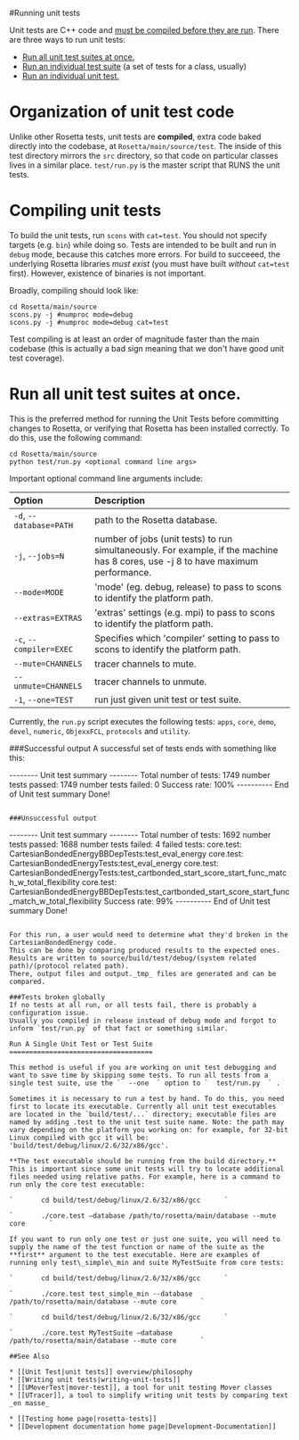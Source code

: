 #Running unit tests

Unit tests are C++ code and [must be compiled before they are run](#compiling-unit-tests). 
There are three ways to run unit tests:

-   [Run all unit test suites at once.](#run-all-unit-test-suites-at-once)
-   [Run an individual test suite](#run-a-single-unit-test-or-test-suite) (a set of tests for a class, usually)
-   [Run an individual unit test.](#run-a-single-unit-test-or-test-suite)

Organization of unit test code
================================
Unlike other Rosetta tests, unit tests are **compiled**, extra code baked directly into the codebase, at `Rosetta/main/source/test`. 
The inside of this test directory mirrors the `src` directory, so that code on particular classes lives in a similar place. 
`test/run.py` is the master script that RUNS the unit tests.

Compiling unit tests
====================
To build the unit tests, run `scons` with `cat=test`. You should not specify targets (e.g. `bin`) while doing so. Tests are intended to be built and run in `debug` mode, because this catches more errors. For build to succeeed, the underlying Rosetta libraries *must exist* (you must have built *without* `cat=test` first). However, existence of binaries is not important.

Broadly, compiling should look like:

```
cd Rosetta/main/source
scons.py -j #numproc mode=debug
scons.py -j #numproc mode=debug cat=test
```

Test compiling is at least an order of magnitude faster than the main codebase (this is actually a bad sign meaning that we don't have good unit test coverage).


Run all unit test suites at once.
================================

This is the preferred method for running the Unit Tests before committing changes to Rosetta, or verifying that Rosetta has been installed correctly. To do this, use the following command:

```
cd Rosetta/main/source
python test/run.py <optional command line args>
```

Important optional command line arguments include:

|  Option                 |  Description                                                        |
|:------------------------|:--------------------------------------------------------------------|
| `-d`, `--database=PATH` | path to the Rosetta database.                         |
| `-j`, `--jobs=N`        | number of jobs (unit tests) to run simultaneously. For example, if the machine has 8 cores, use -j 8 to have maximum performance. |
| `--mode=MODE`         | 'mode' (eg. debug, release) to pass to scons to identify the platform path. |
| `--extras=EXTRAS`     | 'extras' settings (e.g. mpi) to pass to scons to identify the platform path. |
| `-c`, `--compiler=EXEC` | Specifies which 'compiler' setting to pass to scons to identify the platform path. |
| `--mute=CHANNELS`     | tracer channels to mute. |
| `--unmute=CHANNELS`   | tracer channels to unmute.
| `-1`, `--one=TEST`      | run just given unit test or test suite. |

Currently, the `run.py` script executes the following tests: `apps`, `core`, `demo`, `devel`, `numeric`, `ObjexxFCL`, `protocols` and `utility`.

###Successful output
A successful set of tests ends with something like this:

-------- Unit test summary --------
Total number of tests: 1749
  number tests passed: 1749
  number tests failed: 0
Success rate: 100%
---------- End of Unit test summary
Done!
```

###Unsuccessful output

```
-------- Unit test summary --------
Total number of tests: 1692
  number tests passed: 1688
  number tests failed: 4
  failed tests:
    core.test: CartesianBondedEnergyBBDepTests:test_eval_energy
    core.test: CartesianBondedEnergyTests:test_eval_energy
    core.test: CartesianBondedEnergyTests:test_cartbonded_start_score_start_func_match_w_total_flexibility
    core.test: CartesianBondedEnergyBBDepTests:test_cartbonded_start_score_start_func_match_w_total_flexibility
Success rate: 99%
---------- End of Unit test summary
Done!
```

For this run, a user would need to determine what they'd broken in the CartesianBondedEnergy code.
This can be done by comparing produced results to the expected ones. 
Results are written to source/build/test/debug/(system related path)/(protocol related path). 
There, output files and output._tmp_ files are generated and can be compared.

###Tests broken globally
If no tests at all run, or all tests fail, there is probably a configuration issue.
Usually you compiled in release instead of debug mode and forgot to inform `test/run.py` of that fact or something similar.

Run A Single Unit Test or Test Suite
====================================

This method is useful if you are working on unit test debugging and want to save time by skipping some tests. To run all tests from a single test suite, use the `  --one  ` option to `  test/run.py  ` .

Sometimes it is necessary to run a test by hand. To do this, you need first to locate its executable. Currently all unit test executables are located in the `build/test/...` directory; executable files are named by adding .test to the unit test suite name. Note: the path may vary depending on the platform you working on: for example, for 32-bit Linux compiled with gcc it will be: 'build/test/debug/linux/2.6/32/x86/gcc'.

**The test executable should be running from the build directory.** This is important since some unit tests will try to locate additional files needed using relative paths. For example, here is a command to run only the core test executable:

`       cd build/test/debug/linux/2.6/32/x86/gcc      `

`       ./core.test –database /path/to/rosetta/main/database --mute core      `

If you want to run only one test or just one suite, you will need to supply the name of the test function or name of the suite as the **first** argument to the test executable. Here are examples of running only test\_simple\_min and suite MyTestSuite from core tests:

`       cd build/test/debug/linux/2.6/32/x86/gcc      `

`       ./core.test test_simple_min --database /path/to/rosetta/main/database --mute core      `

`       cd build/test/debug/linux/2.6/32/x86/gcc      `

`       ./core.test MyTestSuite –database /path/to/rosetta/main/database --mute core      `

##See Also

* [[Unit Test|unit tests]] overview/philosophy
* [[Writing unit tests|writing-unit-tests]]
* [[UMoverTest|mover-test]], a tool for unit testing Mover classes
* [[UTracer]], a tool to simplify writing unit tests by comparing text _en masse_

* [[Testing home page|rosetta-tests]]
* [[Development documentation home page|Development-Documentation]]